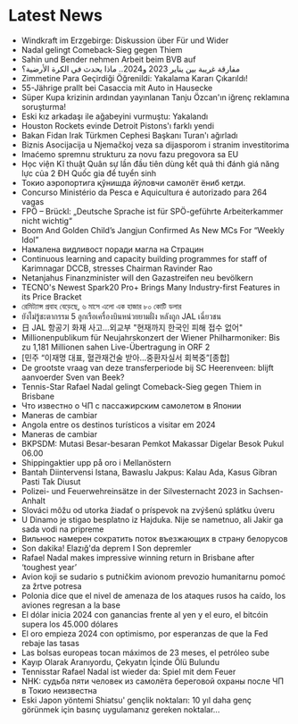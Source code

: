 # Latest News
-  Windkraft im Erzgebirge: Diskussion über Für und Wider
-  Nadal gelingt Comeback-Sieg gegen Thiem
-  Sahin und Bender nehmen Arbeit beim BVB auf
-  مفارقة غريبة بين يناير 2023 و2024.. ماذا يحدث في الكرة الأرضية؟
-  Zimmetine Para Geçirdiği Öğrenildi: Yakalama Kararı Çıkarıldı!
-  55-Jährige prallt bei Casaccia mit Auto in Hausecke
-  Süper Kupa krizinin ardından yayınlanan Tanju Özcan'ın iğrenç reklamına soruşturma!
-  Eski kız arkadaşı ile ağabeyini vurmuştu: Yakalandı
-  Houston Rockets evinde Detroit Pistons'ı farklı yendi
-  Bakan Fidan Irak Türkmen Cephesi Başkanı Turan'ı ağırladı
-  Biznis Asocijacija u Njemačkoj veza sa dijasporom i stranim investitorima
-  Imaćemo spremnu strukturu za novu fazu pregovora sa EU
-  Học viện Kĩ thuật Quân sự lần đầu tiên dùng kết quả thi đánh giá năng lực của 2 ĐH Quốc gia để tuyển sinh
-  Токио аэропортига қўнишда йўловчи самолёт ёниб кетди.
-  Concurso Ministério da Pesca e Aquicultura é autorizado para 264 vagas
-  FPÖ – Brückl: „Deutsche Sprache ist für SPÖ-geführte Arbeiterkammer nicht wichtig“
-  Boom And Golden Child’s Jangjun Confirmed As New MCs For “Weekly Idol”
-  Намалена видливост поради магла на Страцин
-  Continuous learning and capacity building programmes for staff of Karimnagar DCCB, stresses Chairman Ravinder Rao
-  Netanjahus Finanzminister will den Gazastreifen neu bevölkern
-  TECNO's Newest Spark20 Pro+ Brings Many Industry-first Features in its Price Bracket
-  রেমিট্যান্স প্রবাহ বেড়েছে, ৬ মাসে এলো এক হাজার ৮০ কোটি ডলার
-  ยังไม่รู้ชะตากรรม 5 ลูกเรือเครื่องบินหน่วยยามฝั่ง หลังถูก JAL เฉี่ยวชน
-  日 JAL 항공기 화재 사고...외교부 "현재까지 한국인 피해 접수 없어"
-  Millionenpublikum für Neujahrskonzert der Wiener Philharmoniker: Bis zu 1,181 Millionen sahen Live-Übertragung in ORF 2
-  [민주 “이재명 대표, 혈관재건술 받아…중환자실서 회복중”[종합]
-  De grootste vraag van deze transferperiode bij SC Heerenveen: blijft aanvoerder Sven van Beek?
-  Tennis-Star Rafael Nadal gelingt Comeback-Sieg gegen Thiem in Brisbane
-  Что известно о ЧП с пассажирским самолетом в Японии
-  Maneras de cambiar
-  Angola entre os destinos turísticos a visitar em 2024
-  Maneras de cambiar
-  BKPSDM: Mutasi Besar-besaran Pemkot Makassar Digelar Besok Pukul 06.00
-  Shippingaktier upp på oro i Mellanöstern
-  Bantah Diintervensi Istana, Bawaslu Jakpus: Kalau Ada, Kasus Gibran Pasti Tak Diusut
-  Polizei- und Feuerwehreinsätze in der Silvesternacht 2023 in Sachsen-Anhalt
-  Slováci môžu od utorka žiadať o príspevok na zvýšenú splátku úveru
-  U Dinamo je stigao besplatno iz Hajduka. Nije se nametnuo, ali Jakir ga sada vodi na pripreme
-  Вильнюс намерен сократить поток въезжающих в страну белорусов
-  Son dakika! Elazığ'da deprem I Son depremler
-  Rafael Nadal makes impressive winning return in Brisbane after ‘toughest year’
-  Avion koji se sudario s putničkim avionom prevozio humanitarnu pomoć za žrtve potresa
-  Polonia dice que el nivel de amenaza de los ataques rusos ha caído, los aviones regresan a la base
-  El dólar inicia 2024 con ganancias frente al yen y el euro, el bitcóin supera los 45.000 dólares
-  El oro empieza 2024 con optimismo, por esperanzas de que la Fed rebaje las tasas
-  Las bolsas europeas tocan máximos de 23 meses, el petróleo sube
-  Kayıp Olarak Aranıyordu, Çekyatın İçinde Ölü Bulundu
-  Tennisstar Rafael Nadal ist wieder da: Spiel mit dem Feuer
-  NHK: судьба пяти человек из самолёта береговой охраны после ЧП в Токио неизвестна
-  Eski Japon yöntemi Shiatsu' gençlik noktaları: 10 yıl daha genç görünmek için basınç uygulamanız gereken noktalar...
